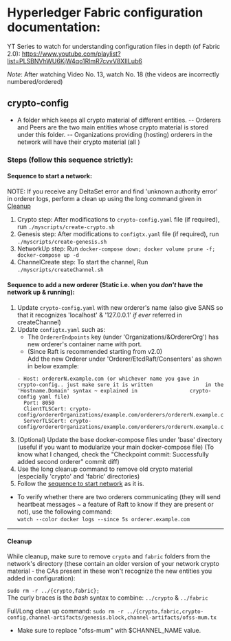 # Hyperledger Fabric configuration documentation:
YT Series to watch for understanding configuration files in depth (of Fabric 2.0):
https://www.youtube.com/playlist?list=PLSBNVhWU6KjW4qo1RlmR7cvvV8XIILub6

_Note_: After watching Video No. 13, watch No. 18 (the videos are incorrectly numbered/ordered)

## crypto-config
- A folder which keeps all crypto material of different entities. 
	-- Orderers and Peers are the two main entities whose crypto material is stored under this folder.
	-- Organizations providing (hosting) orderers in the network will have their crypto material (all ) 
  

### Steps (follow this sequence strictly):
#### <a name="#networkup"></a>Sequence to start a network:   
NOTE: If you receive any DeltaSet error and find 'unknown authority error' in orderer logs, 
perform a clean up using the long command given in [Cleanup](#cleanup)

1. Crypto step: After modifications to `crypto-config.yaml` file (if required), run `./myscripts/create-crypto.sh`
2. Genesis step: After modifications to `configtx.yaml` file (if required), run `./myscripts/create-genesis.sh`
3. NetworkUp step: Run `docker-compose down; docker volume prune -f; docker-compose up -d`
4. ChannelCreate step: To start the channel, Run `./myscripts/createChannel.sh`


#### Sequence to add a new orderer (Static i.e. when you _don't_ have the network up & running):

1. Update `crypto-config.yaml` with new orderer's name (also give SANS so that it recognizes 'localhost' & '127.0.0.1' _if ever_ referred in createChannel)  
2. Update `configtx.yaml` such as:
	- The `OrdererEndpoints` key (under 'Organizations/&OrdererOrg') has new orderer's container name with port.
	- (Since Raft is recommended starting from v2.0)  
	Add the new Orderer under 'Orderer/EtcdRaft/Consenters' as shown in below example:  
	```
	- Host: ordererN.example.com (or whichever name you gave in 				crypto-config.. just make sure it is written 				 in the 'Hostname.Domain' syntax ~ explained in 				crypto-config yaml file)
      Port: 8050 
      ClientTLSCert: crypto-config/ordererOrganizations/example.com/orderers/ordererN.example.com/tls/server.crt
      ServerTLSCert: crypto-config/ordererOrganizations/example.com/orderers/ordererN.example.com/tls/server.crt
	```  
3. (Optional) Update the base docker-compose files under 'base' directory (useful if you want to modularize your main docker-compose file)  (To know what I changed, check the "Checkpoint commit: Successfully added second orderer" commit diff)
4. Use the long cleanup command to remove old crypto material (especially 'crypto' and 'fabric' directories)    
5. Follow the [sequence to start network](#networkup) as it is.  
  
- To verify whether there are two orderers communicating (they will send heartbeat messages ~ a feature of Raft to know if they are present or not), use the following command:  
`watch --color docker logs --since 5s orderer.example.com `  

--- 
#### <a name="cleanup"></a>Cleanup 
While cleanup, make sure to remove `crypto` and `fabric` folders from the network's directory (these contain an older version of your network crypto material - the CAs present in these won't recognize the new entities you added in configuration):

`sudo rm -r ../{crypto,fabric};`  
The curly braces is the _bash_ syntax to combine: `../crypto` & `../fabric` 
  
Full/Long clean up command:
`sudo rm -r ../{crypto,fabric,crypto-config,channel-artifacts/genesis.block,channel-artifacts/ofss-mum.tx`

- Make sure to replace "ofss-mum" with $CHANNEL_NAME value.


